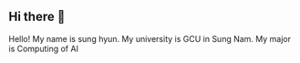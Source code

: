 ## Hi there 👋

<!--

-->Hello! My name is sung hyun. My university is GCU in Sung Nam. My major is Computing of AI
